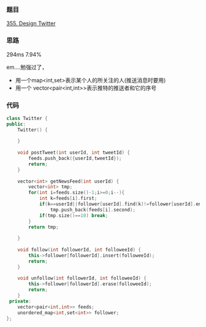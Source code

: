 ### 题目
[355. Design Twitter](https://leetcode-cn.com/problems/design-twitter/submissions/)
### 思路
294ms 7.94%

 em....勉强过了，
 + 用一个map<int,set<int>>表示某个人的所关注的人(推送消息时要用)
 + 用一个 vector<pair<int,int>>表示推特的推送者和它的序号
 
### 代码
```c++
class Twitter {
public:
    Twitter() {
        
    }
    
    void postTweet(int userId, int tweetId) {
        feeds.push_back({userId,tweetId});
        return;
    }
    
    vector<int> getNewsFeed(int userId) {
        vector<int> tmp;
        for(int i=feeds.size()-1;i>=0;i--){
            int k=feeds[i].first;
            if(k==userId||follower[userId].find(k)!=follower[userId].end())
                tmp.push_back(feeds[i].second);
            if(tmp.size()==10) break;
        }            
        return tmp;
        
    }
    
    void follow(int followerId, int followeeId) {
        this->follower[followerId].insert(followeeId);
        return;
    }
    
    void unfollow(int followerId, int followeeId) {
        this->follower[followerId].erase(followeeId);
        return;
    }
 private:
    vector<pair<int,int>> feeds;
    unordered_map<int,set<int>> follower;    
};


```

